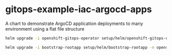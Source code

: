 # gitops-example-iac-argocd-apps
A chart to demonstrate ArgoCD application deployments to many environment using a flat file structure

```sh
helm upgrade -i openshift-gitops-operator setup/helm/openshift-gitops-operator -n openshift-operators
```

```sh
helm upgrade -i bootstrap-rootapp setup/helm/bootstrap-rootapp -n openshift-gitops -f setup/helm/bootstrap-rootapp/values-dev.yaml
```